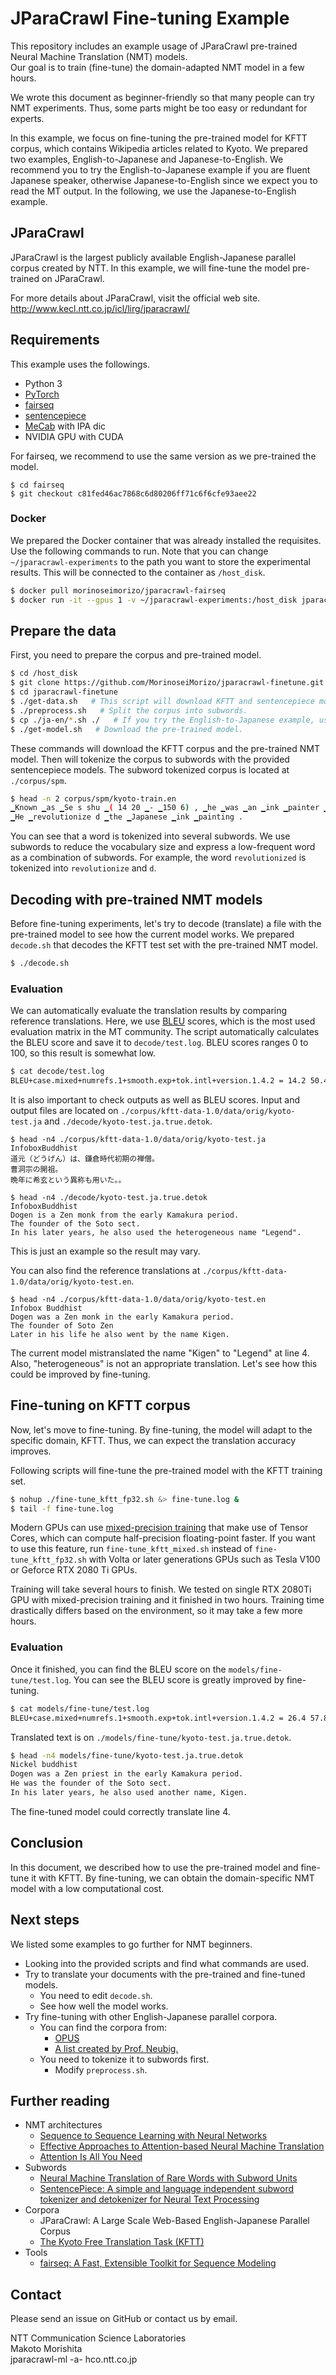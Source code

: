 # JParaCrawl Fine-tuning Example
This repository includes an example usage of JParaCrawl pre-trained Neural Machine Translation (NMT) models.  
Our goal is to train (fine-tune) the domain-adapted NMT model in a few hours.

We wrote this document as beginner-friendly so that many people can try NMT experiments.
Thus, some parts might be too easy or redundant for experts.

In this example, we focus on fine-tuning the pre-trained model for KFTT corpus, which contains Wikipedia articles related to Kyoto.
We prepared two examples, English-to-Japanese and Japanese-to-English.
We recommend you to try the English-to-Japanese example if you are fluent Japanese speaker, otherwise Japanese-to-English since we expect you to read the MT output.
In the following, we use the Japanese-to-English example.


## JParaCrawl
JParaCrawl is the largest publicly available English-Japanese parallel corpus created by NTT.
In this example, we will fine-tune the model pre-trained on JParaCrawl.

For more details about JParaCrawl, visit the official web site.  
http://www.kecl.ntt.co.jp/icl/lirg/jparacrawl/


## Requirements
This example uses the followings.
- Python 3
- [PyTorch](https://pytorch.org/)
- [fairseq](https://github.com/pytorch/fairseq)
- [sentencepiece](https://github.com/google/sentencepiece)
- [MeCab](https://taku910.github.io/mecab/) with IPA dic
- NVIDIA GPU with CUDA

For fairseq, we recommend to use the same version as we pre-trained the model.
```
$ cd fairseq
$ git checkout c81fed46ac7868c6d80206ff71c6f6cfe93aee22
```

### Docker
We prepared the Docker container that was already installed the requisites.
Use the following commands to run.
Note that you can change `~/jparacrawl-experiments` to the path you want to store the experimental results.
This will be connected to the container as `/host_disk`.
``` sh
$ docker pull morinoseimorizo/jparacrawl-fairseq
$ docker run -it --gpus 1 -v ~/jparacrawl-experiments:/host_disk jparacrawl-fairseq bash
```


## Prepare the data
First, you need to prepare the corpus and pre-trained model.

``` sh
$ cd /host_disk
$ git clone https://github.com/MorinoseiMorizo/jparacrawl-finetune.git   # Clone the repository.
$ cd jparacrawl-finetune
$ ./get-data.sh   # This script will download KFTT and sentencepiece model for pre-processing the corpus.
$ ./preprocess.sh   # Split the corpus into subwords.
$ cp ./ja-en/*.sh ./   # If you try the English-to-Japanese example, use en-ja directory instead.
$ ./get-model.sh   # Download the pre-trained model.
```

These commands will download the KFTT corpus and the pre-trained NMT model.
Then will tokenize the corpus to subwords with the provided sentencepiece models.
The subword tokenized corpus is located at `./corpus/spm`.
``` sh
$ head -n 2 corpus/spm/kyoto-train.en
▁Known ▁as ▁Se s shu ▁( 14 20 ▁- ▁150 6) , ▁he ▁was ▁an ▁ink ▁painter ▁and ▁Zen ▁monk ▁active ▁in ▁the ▁Muromachi ▁period ▁in ▁the ▁latter ▁half ▁of ▁the ▁15 th ▁century , ▁and ▁was ▁called ▁a ▁master ▁painter .
▁He ▁revolutionize d ▁the ▁Japanese ▁ink ▁painting .
```

You can see that a word is tokenized into several subwords.
We use subwords to reduce the vocabulary size and express a low-frequent word as a combination of subwords.
For example, the word `revolutionized` is tokenized into `revolutionize` and `d`.


## Decoding with pre-trained NMT models
Before fine-tuning experiments, let's try to decode (translate) a file with the pre-trained model to see how the current model works.
We prepared `decode.sh` that decodes the KFTT test set with the pre-trained NMT model.
``` sh
$ ./decode.sh
```

### Evaluation
We can automatically evaluate the translation results by comparing reference translations.
Here, we use [BLEU](https://www.aclweb.org/anthology/P02-1040/) scores, which is the most used evaluation matrix in the MT community.
The script automatically calculates the BLEU score and save it to `decode/test.log`.
BLEU scores ranges 0 to 100, so this result is somewhat low.
``` sh
$ cat decode/test.log
BLEU+case.mixed+numrefs.1+smooth.exp+tok.intl+version.1.4.2 = 14.2 50.4/22.0/11.2/5.9 (BP = 0.868 ratio = 0.876 hyp_len = 24351 ref_len = 27790)
```

It is also important to check outputs as well as BLEU scores.
Input and output files are located on `./corpus/kftt-data-1.0/data/orig/kyoto-test.ja` and `./decode/kyoto-test.ja.true.detok`.
```
$ head -n4 ./corpus/kftt-data-1.0/data/orig/kyoto-test.ja
InfoboxBuddhist
道元（どうげん）は、鎌倉時代初期の禅僧。
曹洞宗の開祖。
晩年に希玄という異称も用いた。。

$ head -n4 ./decode/kyoto-test.ja.true.detok
InfoboxBuddhist
Dogen is a Zen monk from the early Kamakura period.
The founder of the Soto sect.
In his later years, he also used the heterogeneous name "Legend".
```
This is just an example so the result may vary.

You can also find the reference translations at `./corpus/kftt-data-1.0/data/orig/kyoto-test.en`.
```
$ head -n4 ./corpus/kftt-data-1.0/data/orig/kyoto-test.en
Infobox Buddhist
Dogen was a Zen monk in the early Kamakura period.
The founder of Soto Zen
Later in his life he also went by the name Kigen.
```

The current model mistranslated the name "Kigen" to "Legend" at line 4.
Also, "heterogeneous" is not an appropriate translation.
Let's see how this could be improved by fine-tuning.


## Fine-tuning on KFTT corpus
Now, let's move to fine-tuning.
By fine-tuning, the model will adapt to the specific domain, KFTT.
Thus, we can expect the translation accuracy improves.

Following scripts will fine-tune the pre-trained model with the KFTT training set.
``` sh
$ nohup ./fine-tune_kftt_fp32.sh &> fine-tune.log &
$ tail -f fine-tune.log
```

Modern GPUs can use [mixed-precision training](https://arxiv.org/abs/1710.03740) that make use of Tensor Cores, which can compute half-precision floating-point faster.
If you want to use this feature, run `fine-tune_kftt_mixed.sh` instead of `fine-tune_kftt_fp32.sh` with Volta or later generations GPUs such as Tesla V100 or Geforce RTX 2080 Ti GPUs.

Training will take several hours to finish.
We tested on single RTX 2080Ti GPU with mixed-precision training and it finished in two hours.
Training time drastically differs based on the environment, so it may take a few more hours.

### Evaluation
Once it finished, you can find the BLEU score on the `models/fine-tune/test.log`.
You can see the BLEU score is greatly improved by fine-tuning.
``` sh
$ cat models/fine-tune/test.log
BLEU+case.mixed+numrefs.1+smooth.exp+tok.intl+version.1.4.2 = 26.4 57.8/31.7/20.1/13.5 (BP = 0.992 ratio = 0.992 hyp_len = 27572 ref_len = 27790)
```

Translated text is on `./models/fine-tune/kyoto-test.ja.true.detok`.
``` sh
$ head -n4 models/fine-tune/kyoto-test.ja.true.detok
Nickel buddhist
Dogen was a Zen priest in the early Kamakura period.
He was the founder of the Soto sect.
In his later years, he also used another name, Kigen.
```
The fine-tuned model could correctly translate line 4.


## Conclusion
In this document, we described how to use the pre-trained model and fine-tune it with KFTT.
By fine-tuning, we can obtain the domain-specific NMT model with a low computational cost.


## Next steps
We listed some examples to go further for NMT beginners.
- Looking into the provided scripts and find what commands are used.
- Try to translate your documents with the pre-trained and fine-tuned models.
    - You need to edit `decode.sh`.
    - See how well the model works.
- Try fine-tuning with other English-Japanese parallel corpora.
    - You can find the corpora from:
        - [OPUS](http://opus.nlpl.eu/)
        - [A list created by Prof. Neubig.](http://www.phontron.com/japanese-translation-data.php)
    - You need to tokenize it to subwords first.
        - Modify `preprocess.sh`.


## Further reading
- NMT architectures
    - [Sequence to Sequence Learning with Neural Networks](https://arxiv.org/abs/1409.3215)
    - [Effective Approaches to Attention-based Neural Machine Translation](https://arxiv.org/abs/1508.04025)
    - [Attention Is All You Need](https://arxiv.org/abs/1706.03762)
- Subwords
    - [Neural Machine Translation of Rare Words with Subword Units](https://arxiv.org/abs/1508.07909)
    - [SentencePiece: A simple and language independent subword tokenizer and detokenizer for Neural Text Processing](https://arxiv.org/abs/1808.06226)
- Corpora
    - JParaCrawl: A Large Scale Web-Based English-Japanese Parallel Corpus
    - [The Kyoto Free Translation Task (KFTT)](http://www.phontron.com/kftt/)
- Tools
    - [fairseq: A Fast, Extensible Toolkit for Sequence Modeling](https://arxiv.org/abs/1904.01038)


## Contact
Please send an issue on GitHub or contact us by email.  

NTT Communication Science Laboratories  
Makoto Morishita  
jparacrawl-ml -a- hco.ntt.co.jp  